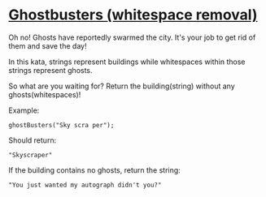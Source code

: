 # [Ghostbusters (whitespace removal)](https://www.codewars.com/kata/ghostbusters-whitespace-removal "https://www.codewars.com/kata/5668e3800636a6cd6a000018")

Oh no! Ghosts have reportedly swarmed the city. It's your job to get rid of them and save the day!

In this kata, strings represent buildings while whitespaces within those strings represent ghosts.

So what are you waiting for? Return the building(string) without any ghosts(whitespaces)!

Example:

```
ghostBusters("Sky scra per");
```
Should return:
```
"Skyscraper"
```

If the building contains no ghosts, return the string:
```
"You just wanted my autograph didn't you?"
```